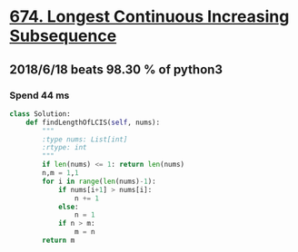 # [674. Longest Continuous Increasing Subsequence](https://leetcode.com/problems/longest-continuous-increasing-subsequence/description/)

## 2018/6/18 beats 98.30 % of python3
### Spend 44 ms
```python
class Solution:
    def findLengthOfLCIS(self, nums):
        """
        :type nums: List[int]
        :rtype: int
        """
        if len(nums) <= 1: return len(nums)
        n,m = 1,1
        for i in range(len(nums)-1):
            if nums[i+1] > nums[i]:
                n += 1
            else:
                n = 1
            if n > m:
                m = n
        return m

```
